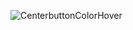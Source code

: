 
![CenterbuttonColorHover](https://github.com/theSwapnilZambare/Front_End_Devlopment/blob/master/Projects/OnePageProject/Images/CenterbuttonColorHover.png=250x250)

